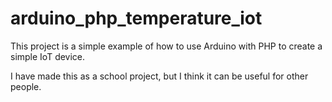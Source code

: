 # arduino_php_temperature_iot

This project is a simple example of how to use Arduino with PHP to create a simple IoT device.

I have made this as a school project, but I think it can be useful for other people.
